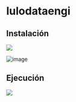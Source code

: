 # lulodataengi

##  Instalación
![](https://encrypted-tbn0.gstatic.com/images?q=tbn:ANd9GcS9JcsB5fT_qiNjDxiDCf-WDmfjBACr3omquuWYnyj7zdnpmk9YtDC9LdP8JMdrPZhdyG8&usqp=CAU)


![image](files/Users/Sepulveda/Documents/lulodataengi/model/lulo_diagram.png)


##  Ejecución
![](https://png.pngtree.com/element_our/png_detail/20181227/coding-on-screen-glyph-black-icon-png_292939.jpg)
